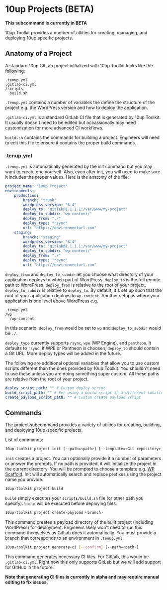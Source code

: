 # 10up Projects (BETA)

**This subcommand is currently in BETA**

10up Toolkit provides a number of utlities for creating, managing, and deploying 10up specific projects.

## Anatomy of a Project

A standard 10up GitLab project initialized with 10up Toolkit looks like the following:

```
.tenup.yml
.gitlab-ci.yml
/scripts
  build.sh
```

`.tenup.yml` contains a number of variables the define the structure of the project e.g. the WordPress version and how to deploy the application.

`.gitlab-ci.yml` is a standard GitLab CI file that is generated by 10up Toolkit. It usually doesn't need to be edited but occassionally may need customization for more advanced CI workflows.

`build.sh` contains the commands for building a project. Engineers will need to edit this file to ensure it contains the proper build commands.

### .tenup.yml

`.tenup.yml` is automatically generated by the init command but you may want to create one yourself. Also, even after init, you will need to make sure it includes the proper values. Here is the anatomy of the file:

```yaml
project_name: "10up Project"
environments:
	production:
		branch: "trunk"
		wordpress_version: "6.4"
		deploy_to: "gitlab@1.1.1.1:/var/www/my-project"
		deploy_to_subdir: "wp-content/"
		deploy_from: "./"
		deploy_type: "rsync"
		url: "https://environmenturl.com"
	staging:
		branch: "staging"
		wordpress_version: "6.4"
		deploy_to: "gitlab@1.1.1.1:/var/www/my-project"
		deploy_to_subdir: "wp-content/"
		deploy_from: "./"
		deploy_type: "rsync"
		url: "https://environmenturl.com"
```

`deploy_from` and `deploy_to_subdir` let you choose what directory of your application deploys to which part of WordPress. `deploy_to` is the full remote path to WordPress. `deploy_from` is relative to the root of your project. `deploy_to_subdir` is relative to `deploy_to`. By default, it's set up such that the root of your application deploys to `wp-content`. Another setup is where your application is one level above WordPress e.g.

```
.tenup.yml
/wp
  /wp-content
```

In this scenario, `deploy_from` would be set to `wp` and `deploy_to_subdir` would be `./`.

`deploy_type` currently supports `rsync`, `wpe` (WP Engine), and `pantheon`. It defaults to `rsync`. If WPE or Pantheon is choosen, `deploy_to` should contain a Git URL. More deploy types will be added in the future.

The following are additional optional variables that allow you to use custom scripts different than the ones provided by 10up Toolkit. You shouldn't need to use these unless you are doing something super custom. All these paths are relative from the root of your project.

```yaml
deploy_script_path: "" # Custom deploy script
build_script_path: "" # For using a build script in a different location
create_payload_script_path: "" # Custom create payload script
```

## Commands

The project subcommand provides a variety of utlities for creating, building, and deploying 10up-specific projects.

List of commands:

```bash
10up-toolkit project init [--path=<path>] [--template=<Git repository>] [--name=<Project Name>] [--confirm] [--skip-composer]
```

`init` creates a project. You can optionally provide it a number of parameters or answer the prompts. If no path is provided, it will initialize the project in the current directory. You will be prompted to choose a template e.g. [WP Scaffold](https://github.com/10up/wp-scaffold). Init will automatically search and replace prefixes using the project name you provide.

```bash
10up-toolkit project build
```

`build` simply executes your `scripts/build.sh` file (or other path you specify). `build` will be executed before deploying files.

```bash
10up-toolkit project create-payload <branch>
```

This command creates a payload directory of the built project (including WordPress) for deployment. Engineers likely won't need to run this command themselves as GitLab does it automatically. You must provide a branch that corresponds to an environment in `.tenup.yml`.

```bash
10up-toolkit project generate-ci [--confirm] [--path=<path>]
```

This command generates necessary CI files. For GitLab, this would be `.gitlab-ci.yml`. Right now this only supports GitLab but we will add support for GitHub in the future.

**Note that generating CI files is currently in alpha and may require manual editing to fix issues.**
